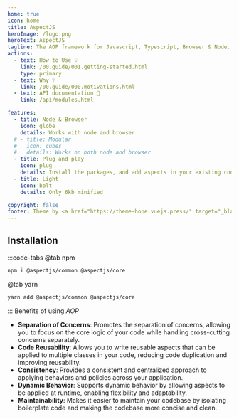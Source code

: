 ```yaml
---
home: true
icon: home
title: AspectJS
heroImage: /logo.png
heroText: AspectJS
tagline: The AOP framework for Javascript, Typescript, Browser & Node.
actions:
  - text: How to Use 💡
    link: /00.guide/001.getting-started.html
    type: primary
  - text: Why ❔
    link: /00.guide/000.motivations.html
  - text: API documentation 📑
    link: /api/modules.html

features:
  - title: Node & Browser
    icon: globe
    details: Works with node and browser
  # - title: Modular
  #   icon: cubes
  #   details: Works on both node and browser
  - title: Plug and play
    icon: plug
    details: Install the packages, and add aspects in your existing codebase
  - title: Light
    icon: bolt
    details: Only 6kb minified

copyright: false
footer: Theme by <a href="https://theme-hope.vuejs.press/" target="_blank">VuePress Theme Hope</a> | MIT Licensed
---
```


## <i class="fa fa-download"></i> Installation

:::code-tabs
@tab npm

```bash
npm i @aspectjs/common @aspectjs/core
```

@tab yarn

```bash
yarn add @aspectjs/common @aspectjs/core
```

:::
Benefits of using _AOP_

- **Separation of Concerns**: Promotes the separation of concerns, allowing you to focus on the core logic of your code while handling cross-cutting concerns separately.
- **Code Reusability**: Allows you to write reusable aspects that can be applied to multiple classes in your code, reducing code duplication and improving reusability.
- **Consistency**: Provides a consistent and centralized approach to applying behaviors and policies across your application.
- **Dynamic Behavior**: Supports dynamic behavior by allowing aspects to be applied at runtime, enabling flexibility and adaptability.
- **Maintainability**: Makes it easier to maintain your codebase by isolating boilerplate code and making the codebase more concise and clean.
